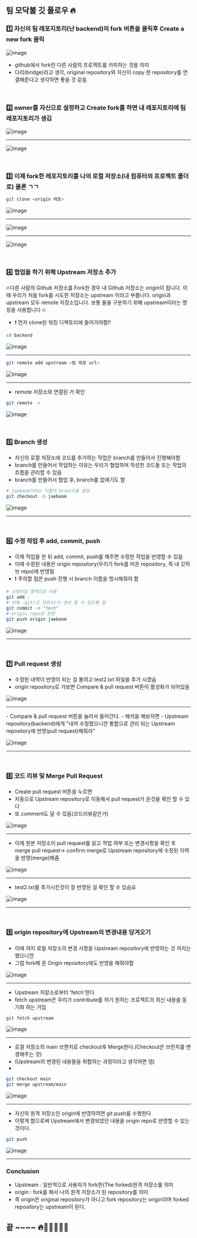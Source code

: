 ## 팀 모닥불 깃 플로우 🔥

### 1️⃣ 자신의 팀 레포지토리(난 backend)의 fork 버튼을 클릭후 Create a new fork 클릭

![image](https://user-images.githubusercontent.com/87630540/185680073-c1c84ba6-38d7-4d3e-9492-91b6b9e553f9.png)

- github에서 fork란 다른 사람의 프로젝트를 카피하는 것을 의미
- 다리(bridge)라고 생각, original repository와 자신이 copy 한 repository를 연결해준다고 생각하면 좋을 것 같음

<br> 

### 2️⃣ owner를 자신으로 설정하고 Create fork를 하면 내 레포지토리에 팀 레포지토리가 생김

![image](https://user-images.githubusercontent.com/87630540/185680697-6608fdc7-eb04-4b4d-a0bd-89f4cc577cbf.png)

<hr>

![image](https://user-images.githubusercontent.com/87630540/185680996-5d12b178-ac7e-4315-84c3-3a47a427e883.png)

<br> 

### 3️⃣ 이제 fork한 레포지토리를 나의 로컬 저장소(내 컴퓨터의 프로젝트 폴더로) 클론 ㄱㄱ

```bash
git clone <origin 레포>
```

![image](https://user-images.githubusercontent.com/87630540/185681407-c5cdedf9-f007-4077-a267-9a77414d86da.png)

<hr>

![image](https://user-images.githubusercontent.com/87630540/185682127-74029c1c-e8b5-48f1-8d76-6357d977d564.png)

<hr>

![image](https://user-images.githubusercontent.com/87630540/185682234-64efea7f-b44c-4ab5-8f6b-12dea599b899.png)

<br> 

### 4️⃣ 협업을 하기 위해 Upstream 저장소 추가 

🔥다른 사람의 Github 저장소를 Fork한 경우 내 Github 저장소는 origin이 됩니다.
이 때 우리가 처음 fork를 시도한 저장소는 upstream 이라고 부릅니다.
origin과 upstream 모두 remote 저장소입니다. 보통 둘을 구분하기 위해 upstream이라는 명칭을 사용합니다 🔥


- ❗ 먼저 clone된 워킹 디렉토리에 들어가야함!! 

```bash
cd backend
```
![image](https://user-images.githubusercontent.com/87630540/185682556-05ae634f-3d28-4173-8d05-cbf48a3622ff.png)

<hr>

```bash
git remote add upstream <팀 레포 url>
```

![image](https://user-images.githubusercontent.com/87630540/185683896-bfde9b4f-38be-43cd-b73b-23555b22b111.png)

<hr>

- remote 저장소와 연결된 거 확인 

```bash
git remote -v
```

![image](https://user-images.githubusercontent.com/87630540/185684059-6ff65b5d-ad4d-41e0-9f6d-8a208855a433.png)

<br>

### 5️⃣ Branch 생성

- 자신의 로컬 저장소에 코드를 추가하는 작업은 branch를 만들어서 진행해야함
- branch를 만들어서 작업하는 이유는 우리가 협업하며 작성한 코드들 또는 작업의 흐름을 관리할 수 있음
- branch를 만들어서 협업 후, branch를 없애기도 함

```bash
# jaebeom이라는 이름의 branch를 생성
git checkout -b jaebeom
```

![image](https://user-images.githubusercontent.com/87630540/185688153-625127b0-ae87-4641-bf2d-67ea33fd13fd.png)

<hr>
<br>

### 6️⃣ 수정 작업 후 add, commit, push

- 이제 작업을 한 뒤 add, commit, push를 해주면 수정한 작업을 반영할 수 있음
- 이때 수정된 내용은 origin repository(우리가 fork를 떠온 repository, 즉 내 깃허브 repo)에 반영됨
- ❗ 주의할 점은 push 진행 시 branch 이름을 명시해줘야 함

```bash
# 스테이징 영역으로 이동
git add .
# 이제 .git(깃 저장소)이 관리 할 수 있도록 함
git commit -m "test"
# origin repo로 반영
git push origin jaebeom
```

![image](https://user-images.githubusercontent.com/87630540/185689139-7af2c997-06aa-4563-b5b0-936d2f797a80.png)

<hr>
<br>

### 7️⃣ Pull request 생성

- 수정된 내역이 반영이 되는 걸 볼려고 test2.txt 파일을 추가 시켰슴
- origin repository로 가보면 Compare & pull request 버튼이 활성화가 되어있음

![image](https://user-images.githubusercontent.com/87630540/185689487-598cb049-60e3-48c1-8095-4b44917b7c29.png)

<hr>
- Compare & pull request 버튼을 눌러서 들어간다.
- 해석을 해보자면 
- Upstream repository(backend)에게 "내꺼 수정했으니깐 통합으로 관리 되는 Upstream repository에 반영(pull request)해줘라"

![image](https://user-images.githubusercontent.com/87630540/185690064-02fb53d1-c9ea-429c-9be5-509a5ca9fe65.png)

<hr>
<br>

### 8️⃣ 코드 리뷰 및 Merge Pull Request

- Create pull request 버튼을 누르면 
- 자동으로 Upstream repository로 이동해서 pull request가 온것을 확인 할 수 있다
- 또 comment도 달 수 있음(코드리뷰같은거)

![image](https://user-images.githubusercontent.com/87630540/185690897-a5052212-b3e7-478f-93ae-e73ec3bb320d.png)

<hr>

- 이제 원본 저장소이 pull request를 읽고 작업 여부 또는 변경사항을 확인 후 merge pull request-> confirm merge로 Upstream repository에 수정된 이력을 반영(merge)해줌 

![image](https://user-images.githubusercontent.com/87630540/185691033-ea36c799-557d-4c40-90c8-242171eb5583.png)

<hr>

- test2.txt를 추가시킨것이 잘 반영된 걸 확인 할 수 있슴요

![image](https://user-images.githubusercontent.com/87630540/185691561-c51f472b-44bc-4406-a021-68511f4762b0.png)

<hr>
<br>

### 9️⃣ origin repository에 Upstream의 변경내용 당겨오기

- 이때 까지 로컬 저장소의 변경 사항을 Upstream repository에 반영하는 것 까지는 했으니깐
- 그럼 fork해 온 Origin repository에도 반영을 해줘야함

![image](https://user-images.githubusercontent.com/87630540/185693210-71117fd6-d9a9-452e-bec2-71bdec315583.png)

<hr>

- Upstream 저장소로부터 'fetch'한다
- fetch upstream은 우리가 contribute를 하기 원하는 프로젝트의 최신 내용을 동기화 하는 거임

```bash
git fetch upstream
```

![image](https://user-images.githubusercontent.com/87630540/185693545-e9ea6de9-5dd4-481b-8fe4-250a94b19563.png)

<hr>

- 로컬 저장소의 main 브랜치로 checkout후 Merge한다.(Checkout은 브런치를 변경해주는 것)
- (Upstream의 변경된 내용들을 취합하는 과정이라고 생각하면 댐) 
- 
```bash
git checkout main
git merge upstream/main
```

![image](https://user-images.githubusercontent.com/87630540/185693899-50c5b9f5-35e2-45ba-9eaa-b32bd069249e.png)

<hr>

- 자신의 원격 저장소인 origin에 반영하려면 git push를 수행한다
- 이렇게 함으로써 Upstream에서 변경되었던 내용을 origin repo로 반영할 수 있는 것이다.

```bash
git push
```

![image](https://user-images.githubusercontent.com/87630540/185694390-73125759-0de6-40f9-ba8b-ff78c4b67105.png)

<hr>

### Conclusion

- Upstream : 일반적으로 사용자가 fork한(The forked)원격 저장소를 의미
- origin : fork를 해서 나의 원격 저장소가 된 repository를 의미
- 즉 origin은 original repository가 아니고 fork repository는 origin이며 forked repository는 upstream이 된다.



## 끝 ~~~~ 🔥🤣🤣🤣😂😝

